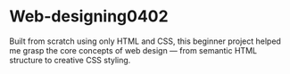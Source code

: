 # Web-designing0402
Built from scratch using only HTML and CSS, this beginner project helped me grasp the core concepts of web design — from semantic HTML structure to creative CSS styling.
